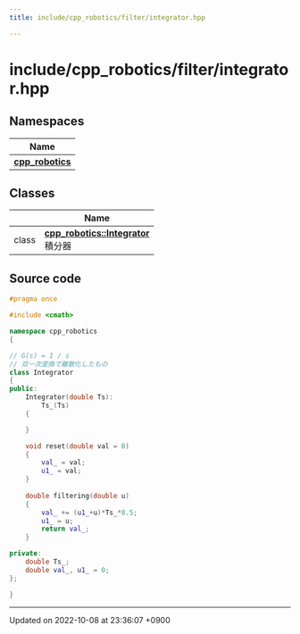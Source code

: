 ```yaml
---
title: include/cpp_robotics/filter/integrator.hpp

---
```


# include/cpp_robotics/filter/integrator.hpp



## Namespaces

| Name           |
| -------------- |
| **[cpp_robotics](/cpp_robotics/doxybook/Namespaces/namespacecpp__robotics/)**  |

## Classes

|                | Name           |
| -------------- | -------------- |
| class | **[cpp_robotics::Integrator](/cpp_robotics/doxybook/Classes/classcpp__robotics_1_1Integrator/)** <br>積分器  |




## Source code

```cpp
#pragma once

#include <cmath>

namespace cpp_robotics
{

// G(s) = 1 / s
// 双一次変換で離散化したもの
class Integrator
{
public:
    Integrator(double Ts):
        Ts_(Ts)
    {

    }

    void reset(double val = 0)
    {
        val_ = val;
        u1_ = val;
    }
    
    double filtering(double u)
    {
        val_ += (u1_+u)*Ts_*0.5;
        u1_ = u;
        return val_;
    }

private:
    double Ts_;
    double val_, u1_ = 0;
};

}
```


-------------------------------

Updated on 2022-10-08 at 23:36:07 +0900
